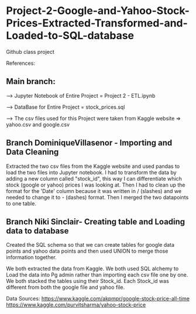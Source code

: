 # Project-2-Google-and-Yahoo-Stock-Prices-Extracted-Transformed-and-Loaded-to-SQL-database
Github class project

References:

Main branch:
--
--> Jupyter Notebook of Entire Project = Project 2 - ETL.ipynb

--> DataBase for Entire Project = stock_prices.sql

--> The csv files used for this Project were taken from Kaggle website => yahoo.csv and google.csv

Branch DominiqueVillasenor - Importing and Data Cleaning
--
Extracted the two csv files from the Kaggle website and used pandas to load the two files into Jupyter notebook. I had to transform the data by adding a new column called "stock_id", this way I can differentiate which stock (google or yahoo) prices I was looking at. Then I had to clean up the format for the 'Date' column because it was written in / (slashes) and we needed to change it to - (dashes) format. Then I merged the two datapoints to one table. 

Branch Niki Sinclair- Creating table and Loading data to database
--
Created the SQL schema so that we can create tables for google data points and yahoo data points and then used UNION to merge those information together. 

We both extracted the data from Kaggle. We both used SQL alchemy to Load the data into Pg admin rather than importing each csv file one by one. We both stacked the tables using their Stock_id. Each Stock_id was different from both the google file and yahoo file. 

Data Sources:
https://www.kaggle.com/akpmpr/google-stock-price-all-time
https://www.kaggle.com/purvitsharma/yahoo-stock-price
